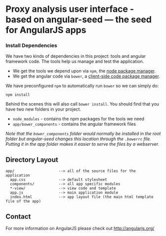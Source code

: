 # Proxy analysis user interface - based on angular-seed — the seed for AngularJS apps

### Install Dependencies

We have two kinds of dependencies in this project: tools and angular framework code.  The tools help
us manage and test the application.

* We get the tools we depend upon via `npm`, the [node package manager][npm].
* We get the angular code via `bower`, a [client-side code package manager][bower].

We have preconfigured `npm` to automatically run `bower` so we can simply do:

```
npm install
```

Behind the scenes this will also call `bower install`.  You should find that you have two new
folders in your project.

* `node_modules` - contains the npm packages for the tools we need
* `app/bower_components` - contains the angular framework files

*Note that the `bower_components` folder would normally be installed in the root folder but
angular-seed changes this location through the `.bowerrc` file.  Putting it in the app folder makes
it easier to serve the files by a webserver.*

## Directory Layout

```
app/                    --> all of the source files for the application
  app.css               --> default stylesheet
  components/           --> all app specific modules
  *-view/               --> view code and template
  app.js                --> main application module
  index.html            --> app layout file (the main html template file of the app)
```

## Contact

For more information on AngularJS please check out http://angularjs.org/

[bower]: http://bower.io
[git]: http://git-scm.com/
[node]: https://nodejs.org
[npm]: https://www.npmjs.org/